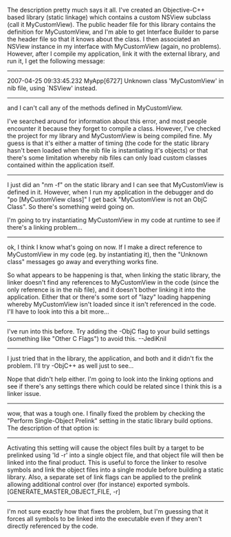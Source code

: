 

The description pretty much says it all.  I've created an Objective-C++ based library (static linkage) which contains a custom NSView subclass (call it MyCustomView).  The public header file for this library contains the definition for MyCustomView, and I'm able to get Interface Builder to parse the header file so that it knows about the class.  I then associated an NSView instance in my interface with MyCustomView (again, no problems).  However, after I compile my application, link it with the external library, and run it, I get the following message:

----

2007-04-25 09:33:45.232 MyApp[6727] Unknown class 'MyCustomView' in nib file, using `NSView' instead.

----

and I can't call any of the methods defined in MyCustomView.

I've searched around for information about this error, and most people encounter it because they forget to compile a class.  However, I've checked the project for my library and MyCustomView is being compiled fine.  My guess is that it's either a matter of timing (the code for the static library hasn't been loaded when the nib file is instantiating it's objects) or that there's some limitation whereby nib files can only load custom classes contained within the application itself.

----
I just did an "nm -f" on the static library and I can see that MyCustomView is defined in it.  However, when I run my application in the debugger and do "po [MyCustomView class]" I get back "MyCustomView is not an ObjC Class".  So there's something weird going on.

I'm going to try instantiating MyCustomView in my code at runtime to see if there's a linking problem...

----
ok, I think I know what's going on now.  If I make a direct reference to MyCustomView in my code (eg. by instantiating it), then the "Unknown class" messages go away and everything works fine.

So what appears to be happening is that, when linking the static library, the linker doesn't find any references to MyCustomView in the code (since the only reference is in the nib file), and it doesn't bother linking it into the application.  Either that or there's some sort of "lazy" loading happening whereby MyCustomView isn't loaded since it isn't referenced in the code.  I'll have to look into this a bit more...

----
I've run into this before. Try adding the     -ObjC flag to your build settings (something like "Other C Flags") to avoid this. --JediKnil

----
I just tried that in the library, the application, and both and it didn't fix the problem.  I'll try     -ObjC++ as well just to see...

Nope that didn't help either.  I'm going to look into the linking options and see if there's any settings there which could be related since I think this is a linker issue.

----
wow, that was a tough one.  I finally fixed the problem by checking the "Perform Single-Object Prelink" setting in the static library build options.  The description of that option is:

----

Activating this setting will cause the object files built by a target to be prelinked using 'ld -r' into a single object file, and that object file will then be linked into the final product.  This is useful to force the linker to resolve symbols and link the object files into a single module before building a static library.  Also, a separate set of link flags can be applied to the prelink allowing additional control over (for instance) exported symbols. [GENERATE_MASTER_OBJECT_FILE, -r]

----

I'm not sure exactly how that fixes the problem, but I'm guessing that it forces all symbols to be linked into the executable even if they aren't directly referenced by the code.
